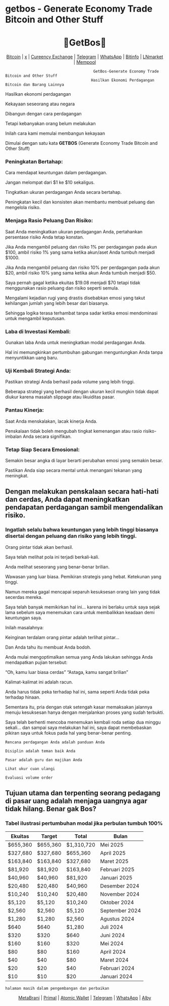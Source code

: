 # getbos - Generate Economy Trade Bitcoin and Other Stuff
<h1 align="center">💙GetBos💙</h1>
<div align="center">
    <a class="text-blue" href="https://mempool.space/address/1EZjeVjTZZNz5P9p4Qe9QxybCw2znxFB6B">Bitcoin</a> |
	<a class="text-blue" href="https://x.com/getbos">x</a> |
        <a class="text-blue" href="https://xe.com/">Cureency Exchange</a> |
	<a class="text-blue" href="https://t.me/getboz">Telegram</a> |
	<a class="text-blue" href="https://api.whatsapp.com/send?phone=628999587888">WhatsApp</a> |
	<a class="text-blue" href="https://bitinfocharts.com/bitcoin/address/1EZjeVjTZZNz5P9p4Qe9QxybCw2znxFB6B">Bitinfo</a> |
	<a class="text-blue" href="https://lnmarkets.com/en">LNmarket</a> |
	<a class="text-blue" href="https://mempool.space/tools/calculator">Mempool</a>
</div>

```
                                       GetBos-Generate Economy Trade Bitcoin and Other Stuff
                                      Hasilkan Ekonomi Perdagangan Bitcoin dan Barang Lainnya
```
Hasilkan ekonomi perdagangan

Kekayaan seseorang atau negara 

Dibangun dengan cara perdagangan

Tetapi kebanyakan orang belum melakukan

Inilah cara kami memulai membangun kekayaan 

Dimulai dengan satu kata **GETBOS** (Generate Economy Trade Bitcoin and Other Stuff)  

### Peningkatan Bertahap:

Cara mendapat keuntungan dalam perdagangan.

Jangan melompat dari $1 ke $10 sekaligus.

Tingkatkan ukuran perdagangan Anda secara bertahap.

Peningkatan kecil dan konsisten akan membantu membuat peluang dan mengelola risiko.

### Menjaga Rasio Peluang Dan Risiko:

Saat Anda meningkatkan ukuran perdagangan Anda, pertahankan persentase risiko Anda tetap konstan.

Jika Anda mengambil peluang dan risiko 1% per perdagangan pada akun $100, ambil risiko 1% yang sama ketika akun/aset Anda tumbuh menjadi $1000.

Jika Anda mengambil peluang dan risiko 10% per perdagangan pada akun $20, ambil risiko 10% yang sama ketika akun Anda tumbuh menjadi $50.

Saya pernah gagal ketika ekuitas $19.08 menjadi $70 tetapi tidak menggunakan rasio peluang dan risiko seperti semula.

Mengalami kejadian rugi yang drastis disebabkan emosi yang takut kehilangan jumlah yang lebih besar dari biasanya.

Sehingga logika terasa terhambat tanpa sadar ketika emosi mendominasi untuk mengambil keputusan.

### Laba di Investasi Kembali:

Gunakan laba Anda untuk meningkatkan modal perdagangan Anda.

Hal ini memungkinkan pertumbuhan gabungan menguntungkan Anda tanpa menyuntikkan uang baru.

### Uji Kembali Strategi Anda:

Pastikan strategi Anda berhasil pada volume yang lebih tinggi.

Beberapa strategi yang berhasil dengan ukuran kecil mungkin tidak dapat diukur karena masalah slippage atau likuiditas pasar.

### Pantau Kinerja:

Saat Anda menskalakan, lacak kinerja Anda.

Penskalaan tidak boleh mengubah tingkat kemenangan atau rasio risiko-imbalan Anda secara signifikan.

### Tetap Siap Secara Emosional:

Semakin besar angka di layar berarti perubahan emosi yang semakin besar.

Pastikan Anda siap secara mental untuk menangani tekanan yang meningkat.

## Dengan melakukan penskalaan secara hati-hati dan cerdas, Anda dapat meningkatkan pendapatan perdagangan sambil mengendalikan risiko.

### Ingatlah selalu bahwa keuntungan yang lebih tinggi biasanya disertai dengan peluang dan risiko yang lebih tinggi.

Orang pintar tidak akan berhasil.

Saya telah melihat pola ini terjadi berkali-kali.

Anda melihat seseorang yang benar-benar brilian.

Wawasan yang luar biasa.
Pemikiran strategis yang hebat.
Ketekunan yang tinggi.

Namun mereka gagal mencapai separuh kesuksesan orang lain yang tidak secerdas mereka.

Saya telah banyak memikirkan hal ini… karena ini berlaku untuk saya sejak lama sebelum saya menemukan cara untuk membalikkan keadaan demi keuntungan saya.

Inilah masalahnya:

Keinginan terdalam orang pintar adalah terlihat pintar…

Dan Anda tahu itu membuat Anda bodoh.

Anda mulai mengoptimalkan semua yang Anda lakukan sehingga Anda mendapatkan pujian tersebut:

“Oh, kamu luar biasa cerdas”
“Astaga, kamu sangat brilian”

Kalimat-kalimat ini adalah racun.

Anda harus tidak peka terhadap hal ini, sama seperti Anda tidak peka terhadap hinaan.

Sementara itu, pria dengan otak setengah kasar memaksakan jalannya menuju kesuksesan hanya dengan menjalankan proses yang sudah terbukti.

Saya telah berhenti mencoba menemukan kembali roda setiap dua minggu sekali… dan sampai saya melakukan hal ini, saya dapat membebaskan pikiran saya untuk fokus pada hal yang benar-benar penting.

```
Rencana perdagangan Anda adalah panduan Anda

Disiplin adalah teman baik Anda

Pasar adalah guru dan majikan Anda

Lihat ukur cuan ulangi

Evaluasi volume order
```

## Tujuan utama dan terpenting seorang pedagang di pasar uang adalah menjaga uangnya agar tidak hilang. Benar gak Bos?

### Tabel ilustrasi pertumbuhan modal jika perbulan tumbuh 100%

| Ekuitas   | Target   | Total      | Bulan          |
| --------- | -------- | ---------- | -------------- |
| $655,360  | $655,360 | $1,310,720 | Mei 2025       |
| $327,680  | $327,680 | $655,360   | April 2025     |
| $163,840  | $163,840 | $327,680   | Maret 2025     |
| $81,920   | $81,920  | $163,840   | Februari 2025  |
| $40,960   | $40,960  | $81,920    | Januari 2025   |
| $20,480   | $20,480  | $40,960    | Desember 2024  |
| $10,240   | $10,240  | $20,480    | November 2024  |
| $5,120    | $5,120   | $10,240    | Oktober 2024   |
| $2,560    | $2,560   | $5,120     | September 2024 |
| $1,280    | $1,280   | $2,560     | Agustus 2024   |
| $640      | $640     | $1,280     | Juli 2024      |
| $320      | $320     | $640       | Juni 2024      |
| $160      | $160     | $320       | Mei 2024       |
| $80       | $80      | $160       | April 2024     |
| $40       | $40      | $80        | Maret 2024     |
| $20       | $20      | $40        | Februari 2024  |
| $10       | $10      | $20        | Januari 2024   |

`halaman masih dalam pengembangan dan perbaikan`
<div align="center">
    <a class="text-blue" href="https://metabrani.github.io">MetaBrani</a> |
	<a class="text-blue" href="https://primal.net/evo">Primal</a> |
        <a class="text-blue" href="https://atomicwallet.io">Atomic Wallet</a> |
	<a class="text-blue" href="https://t.me/pasaruang">Telegram</a> |
	<a class="text-blue" href="https://api.whatsapp.com/send?phone=6282264083228">WhatsApp</a> |
	<a class="text-blue" href="https://getalby.com/getbos">Alby</a>
</div>
